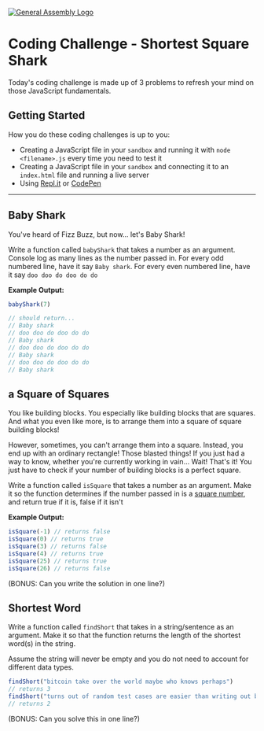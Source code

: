 [![General Assembly Logo](https://camo.githubusercontent.com/1a91b05b8f4d44b5bbfb83abac2b0996d8e26c92/687474703a2f2f692e696d6775722e636f6d2f6b6538555354712e706e67)](https://generalassemb.ly)

# Coding Challenge - Shortest Square Shark

Today's coding challenge is made up of 3 problems to refresh your mind on those JavaScript fundamentals. 

## Getting Started 

How you do these coding challenges is up to you: 

- Creating a JavaScript file in your `sandbox` and running it with `node <filename>.js` every time you need to test it
- Creating a JavaScript file in your `sandbox` and connecting it to an `index.html` file and running a live server 
- Using [Repl.it](https://repl.it/) or [CodePen](https://codepen.io/)

---

## Baby Shark

You've heard of Fizz Buzz, but now... let's Baby Shark! 

Write a function called `babyShark` that takes a number as an argument. Console log as many lines as the number passed in. For every odd numbered line, have it say `Baby shark`. For every even numbered line, have it say `doo doo do doo do do`  

**Example Output:** 

```js
babyShark(7) 

// should return...
// Baby shark
// doo doo do doo do do 
// Baby shark
// doo doo do doo do do 
// Baby shark
// doo doo do doo do do 
// Baby shark
```

## a Square of Squares

You like building blocks. You especially like building blocks that are squares. And what you even like more, is to arrange them into a square of square building blocks!

However, sometimes, you can't arrange them into a square. Instead, you end up with an ordinary rectangle! Those blasted things! If you just had a way to know, whether you're currently working in vain… Wait! That's it! You just have to check if your number of building blocks is a perfect square.

Write a function called `isSquare` that takes a number as an argument. Make it so the function determines if the number passed in is a [square number](https://en.wikipedia.org/wiki/Square_number), and return true if it is, false if it isn't 

**Example Output:** 

```javascript
isSquare(-1) // returns false
isSquare(0) // returns true
isSquare(3) // returns false
isSquare(4) // returns true
isSquare(25) // returns true  
isSquare(26) // returns false
```

(BONUS: Can you write the solution in one line?)

## Shortest Word

Write a function called `findShort` that takes in a string/sentence as an argument. Make it so that the function returns the length of the shortest word(s) in the string. 

Assume the string will never be empty and you do not need to account for different data types.

```javascript
findShort("bitcoin take over the world maybe who knows perhaps")
// returns 3
findShort("turns out of random test cases are easier than writing out basic ones") 
// returns 2
```
(BONUS: Can you solve this in one line?)
